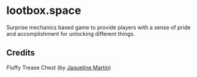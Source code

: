 # lootbox.space
Surprise mechanics based game to provide players with a sense of pride and accomplishment for unlocking different things.


## Credits

Fluffy Trease Chest (by [Jaqueline Martin](https://www.patreon.com/darkparadigmgames))